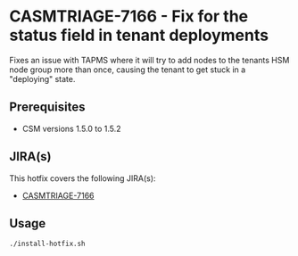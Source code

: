 # CASMTRIAGE-7166 - Fix for the status field in tenant deployments

Fixes an issue with TAPMS where it will try to add nodes to the tenants HSM node group more than once, causing the tenant to get stuck in a "deploying" state.

## Prerequisites

- CSM versions 1.5.0 to 1.5.2

## JIRA(s)

This hotfix covers the following JIRA(s):

* [CASMTRIAGE-7166](https://jira-pro.it.hpe.com:8443/browse/CASMTRIAGE-7166)

## Usage

```bash
./install-hotfix.sh
```
